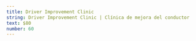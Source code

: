 ```yaml
---
title: Driver Improvement Clinic
string: Driver Improvement Clinic | Clínica de mejora del conductor
text: $80
number: 60
---
```

